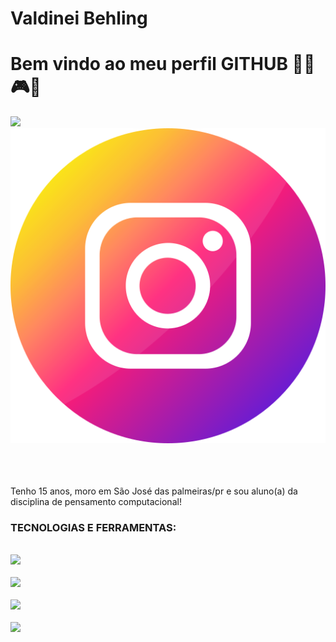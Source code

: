 <div display="inline-block">

<h1 align="left"> Valdinei Behling</h1>
<h1 align="left">Bem vindo ao meu perfil GITHUB 🗿🍷🎮✨ </h1>
<img src="https://cdn.jsdelivr.net/gh/devicons/devicon/icons/facebook/facebook-original.svg"width=80px" />
<img src="https://github.com/valdinei5/valdinei/blob/main/instagram.png?raw=true width="80px" />
<img src"https://github.com/valdinei5/valdinei/blob/main/whatsapp.png?raw=true" width="80px""/>

</div>

</br>
</br>

Tenho 15 anos, moro em São José das palmeiras/pr e sou aluno(a) da disciplina de pensamento computacional!

### TECNOLOGIAS E FERRAMENTAS:
<code> <img src="https://cdn.jsdelivr.net/gh/devicons/devicon/icons/html5/html5-original.svg" windth="80px" /> </code>
<code> <img src="https://cdn.jsdelivr.net/gh/devicons/devicon/icons/css3/css3-original.svg" windth="80px"/> </code>
<code> <img src="https://cdn.jsdelivr.net/gh/devicons/devicon/icons/javascript/javascript-original.svg" windth="80px"/> </code>
<code> <img src="https://cdn.jsdelivr.net/gh/devicons/devicon/icons/git/git-original.svg" windth="80px"/> </code>

